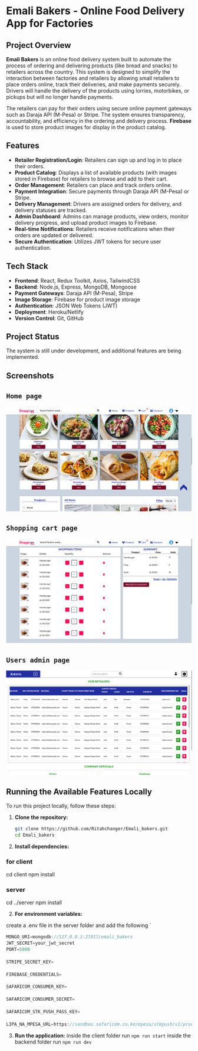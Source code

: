 # Emali Bakers - Online Food Delivery App for Factories

## Project Overview

**Emali Bakers** is an online food delivery system built to automate the process of ordering and delivering products (like bread and snacks) to retailers across the country. This system is designed to simplify the interaction between factories and retailers by allowing small retailers to place orders online, track their deliveries, and make payments securely. Drivers will handle the delivery of the products using lorries, motorbikes, or pickups but will no longer handle payments.

The retailers can pay for their orders using secure online payment gateways such as Daraja API (M-Pesa) or Stripe. The system ensures transparency, accountability, and efficiency in the ordering and delivery process. **Firebase** is used to store product images for display in the product catalog.

## Features

- **Retailer Registration/Login**: Retailers can sign up and log in to place their orders.
- **Product Catalog**: Displays a list of available products (with images stored in Firebase) for retailers to browse and add to their cart.
- **Order Management**: Retailers can place and track orders online.
- **Payment Integration**: Secure payments through Daraja API (M-Pesa) or Stripe.
- **Delivery Management**: Drivers are assigned orders for delivery, and delivery statuses are tracked.
- **Admin Dashboard**: Admins can manage products, view orders, monitor delivery progress, and upload product images to Firebase.
- **Real-time Notifications**: Retailers receive notifications when their orders are updated or delivered.
- **Secure Authentication**: Utilizes JWT tokens for secure user authentication.

## Tech Stack

- **Frontend**: React, Redux Toolkit, Axios, TailwindCSS
- **Backend**: Node.js, Express, MongoDB, Mongoose
- **Payment Gateways**: Daraja API (M-Pesa), Stripe
- **Image Storage**: Firebase for product image storage
- **Authentication**: JSON Web Tokens (JWT)
- **Deployment**: Heroku/Netlify
- **Version Control**: Git, GitHub

## Project Status

The system is still under development, and additional features are being implemented.

## Screenshots

## `Home page`

![Food Screen 1](client/src/screenshots/foodScreen1.png)

## `Shopping cart page`

![Food Screen 2](client/src/screenshots/foodscreen2.png)

## `Users admin page`

![Food Screen 3](client/src/screenshots/foodsreen3.png)

## Running the Available Features Locally

To run this project locally, follow these steps:

1. **Clone the repository:**

   ```bash
   git clone https://github.com/Ritahchanger/Emali_bakers.git
   cd Emali_bakers

   ```

2. **Install dependencies:**

### for client

cd client
npm install

### server

cd ../server
npm install

2. **For environment variables:**

create a .env file in the server folder and add the following `

```javascript
MONGO_URI=mongodb://127.0.0.1:27017/emali_bakers
JWT_SECRET=your_jwt_secret
PORT=5000

STRIPE_SECRET_KEY=

FIREBASE_CREDENTIALS=

SAFARICOM_CONSUMER_KEY=

SAFARICOM_CONSUMER_SECRET=

SAFARICOM_STK_PUSH_PASS_KEY=

LIPA_NA_MPESA_URL=https://sandbox.safaricom.co.ke/mpesa/stkpush/v1/processreques

```

3. **Run the application:**
   inside the client folder run `npm run start`
   inside the backend folder run `npm run dev`
